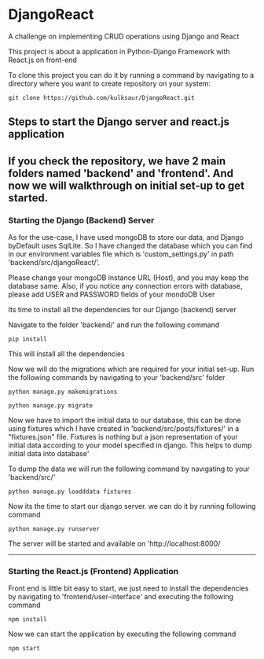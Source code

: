 # DjangoReact
A challenge on implementing CRUD operations using Django and React 

<p>This project is about a application in Python-Django Framework with React.js on front-end<p>
  
<p>To clone this project you can do it by running a command by navigating to a directory where you want to create repository
    on your system:
<p>
  
  ```
  git clone https://github.com/kulksaur/DjangoReact.git
  ```
  
<h2> Steps to start the Django server and react.js application <h2>
 
 <p> If you check the repository, we have 2 main folders named 'backend' and 'frontend'. And now we will walkthrough on 
     initial set-up to get started. </p>
     
 <h3> Starting the Django (Backend) Server </h3>
  <p> As for the use-case, I have used mongoDB to store our data, and Django byDefault uses SqlLite. So I have changed the database which you can find in our environment variables file which is 'custom_settings.py' in path 'backend/src/djangoReact/'. <p>
  
  <p> Please change your mongoDB instance URL (Host), and you may keep the database same. Also, if you notice any connection errors with database, please add USER and PASSWORD fields of your mondoDB User <p/>
  
  <p> Its time to install all the dependencies for our Django (backend) server <p> 
  <p> Navigate to the folder 'backend/' and run the following command<p>
    
    pip install
   
    
  <p> This will install all the dependencies </p>
  
  <p> Now we will do the migrations which are required for your initial set-up. Run the following commands by navigating to your 'backend/src' folder <p>
  
  ```python manage.py makemigrations```
  
  ```python manage.py migrate```
  
  <p> Now we have to import the initial data to our database, this can be done using fixtures which I have created in 'backend/src/posts/fixtures/' in a "fixtures.json" file. Fixtures is nothing but a json representation of your initial data according to your model specified in django. This helps to dump initial data into database' </p>
  
  <p> To dump the data we will run the following command by navigating to your 'backend/src/' <p>
  
  ```python manage.py loadddata fixtures```
  
  <p> Now its the time to start our django server. we can do it by running following command <p>
  
  ```python manage.py runserver```
  
  <p> The server will be started and available on 'http://localhost:8000/
  
  <hr>
  
  <h3> Starting the React.js (Frontend) Application </h3>
  
  <p> Front end is little bit easy to start, we just need to install the dependencies by navigating to 'frontend/user-interface' and executing the following command</p>
  
  ```npm install```
  
  <p> Now we can start the application by executing the following command <p>
  
  ```npm start```
  
  
  
  
  
